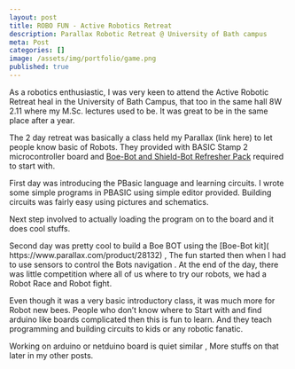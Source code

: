 ```yaml
---
layout: post
title: ROBO FUN - Active Robotics Retreat 
description: Parallax Robotic Retreat @ University of Bath campus 
meta: Post
categories: []
image: /assets/img/portfolio/game.png
published: true
---
```



<p class="type--big">As a robotics enthusiastic, I was very keen to attend the Active Robotic Retreat heal in the University of Bath Campus, that too in the same hall 8W 2.11 where my M.Sc. lectures used to be.  It was great to be in the same place after a year.</p>

The 2 day retreat was basically a class held my Parallax (link here) to let people know basic of Robots. They provided with BASIC Stamp 2 microcontroller board and [Boe-Bot and Shield-Bot Refresher Pack]( https://www.parallax.com/product/572-28132) required to start with.

<p class="type--big">First day was introducing the PBasic language and learning circuits. I wrote some simple programs in PBASIC using simple editor provided.  Building circuits was fairly easy using pictures and schematics.

Next step involved to actually loading the program on to the board and it does cool stuffs.</p>

<p class="type--big">Second day was pretty cool to build a Boe BOT using the  [Boe-Bot kit]( https://www.parallax.com/product/28132)  , The fun started then when I had to use sensors to control the Bots navigation . At the end of the day, there was little competition where all of us where to try our robots, we had a Robot Race and Robot fight.  </p>

<p class="type--big">Even though it was a very basic introductory class, it was much more for Robot new bees. People who don’t know where to Start with and find arduino like boards complicated then this is fun to learn. And they teach programming and building circuits to kids or any robotic fanatic.

Working on arduino or netduino board is quiet similar , More stuffs on that later in my other posts. </p>
